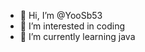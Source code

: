 - 👋 Hi, I’m @YooSb53
- 👀 I’m interested in coding
- 🌱 I’m currently learning java

<!---
YooSb53/YooSb53 is a ✨ special ✨ repository because its `README.md` (this file) appears on your GitHub f
You can click the Preview link to take a look at your changes.
--->
